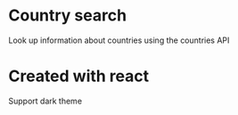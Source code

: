 # Country search
Look up information about countries using the countries API
# Created with react
Support dark theme
